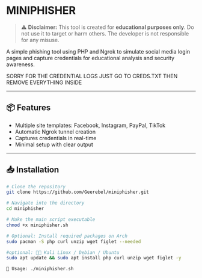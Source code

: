 # MINIPHISHER

> ⚠️ **Disclaimer:** This tool is created for **educational purposes only**. Do not use it to target or harm others. The developer is not responsible for any misuse.

A simple phishing tool using PHP and Ngrok to simulate social media login pages and capture credentials for educational analysis and security awareness.

SORRY FOR THE CREDENTIAL LOGS JUST GO TO CREDS.TXT THEN REMOVE EVERYTHING INSIDE

---

## 📦 Features

- Multiple site templates: Facebook, Instagram, PayPal, TikTok
- Automatic Ngrok tunnel creation
- Captures credentials in real-time
- Minimal setup with clear output

---

## 📥 Installation

```bash
# Clone the repository
git clone https://github.com/Geerebel/miniphisher.git

# Navigate into the directory
cd miniphisher

# Make the main script executable
chmod +x miniphisher.sh

# Optional: Install required packages on Arch
sudo pacman -S php curl unzip wget figlet --needed

#optional: 🐱‍💻 Kali Linux / Debian / Ubuntu
sudo apt update && sudo apt install php curl unzip wget figlet -y

🚀 Usage: ./miniphisher.sh
